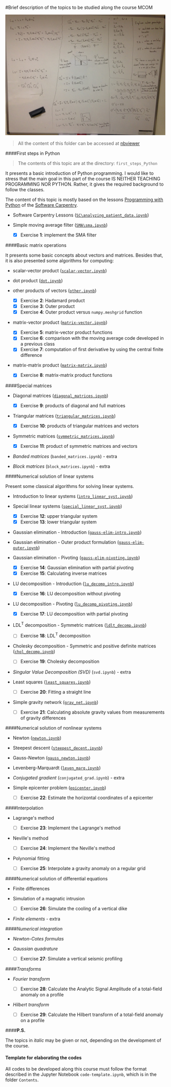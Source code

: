 #Brief description of the topics to be studied along the course MCOM

<img src='LU_decomposition_sketch.JPG' width = 500>

> All the content of this folder can be accessed at [nbviewer](https://nbviewer.jupyter.org/github/birocoles/Disciplina-metodos-computacionais/tree/master/Content/)

####First steps in Python

> The contents of this topic are at the directory: `first_steps_Python`

It presents a basic introduction of Python programming. 
I would like to stress that the main goal in 
this part of the course IS NEITHER TEACHING PROGRAMMING NOR PYTHON.
Rather, it gives the required background to follow the classes.

The content of this topic is mostly based on the lessons
[Programming with Python](http://swcarpentry.github.io/python-novice-inflammation/)
of the [Software Carpentry](http://software-carpentry.org/).

* Software Carpentry Lessons ([`SC\analyzing_patient_data.ipynb`](https://nbviewer.jupyter.org/github/birocoles/Disciplina-metodos-computacionais/blob/master/Content/first_steps_Python/SC/analyzing_patient_data.ipynb))

* Simple moving average filter ([`SMA\sma.ipynb`](https://nbviewer.jupyter.org/github/birocoles/Disciplina-metodos-computacionais/blob/master/Content/first_steps_Python/SMA/sma.ipynb))

    - [x] Exercise **1**: implement the SMA filter

####Basic matrix operations

It presents some basic concepts about vectors and matrices.
Besides that, it is also presented some algorithms for computing:

* scalar-vector product ([`scalar-vector.ipynb`](https://nbviewer.jupyter.org/github/birocoles/Disciplina-metodos-computacionais/blob/master/Content/scalar-vetor.ipynb))

* dot product ([`dot.ipynb`](https://nbviewer.jupyter.org/github/birocoles/Disciplina-metodos-computacionais/blob/master/Content/dot.ipynb))

* other products of vectors ([`other.ipynb`](https://nbviewer.jupyter.org/github/birocoles/Disciplina-metodos-computacionais/blob/master/Content/other.ipynb))

    - [x] Exercise **2**: Hadamard product
    - [x] Exercise **3**: Outer product
    - [x] Exercise **4**: Outer product versus `numpy.meshgrid` function

* matrix-vector product ([`matrix-vector.ipynb`](https://nbviewer.jupyter.org/github/birocoles/Disciplina-metodos-computacionais/blob/master/Content/matrix-vector.ipynb))

    - [x] Exercise **5**: matrix-vector product functions
    - [x] Exercise **6**: comparison with the moving average code developed in a previous class
    - [x] Exercise **7**: computation of first derivative by using the central finite difference

* matrix-matrix product ([`matrix-matrix.ipynb`](https://nbviewer.jupyter.org/github/birocoles/Disciplina-metodos-computacionais/blob/master/Content/matrix-matrix.ipynb))

    - [x] Exercise **8**: matrix-matrix product functions
    
####Special matrices
    
* Diagonal matrices ([`diagonal_matrices.ipynb`](https://nbviewer.jupyter.org/github/birocoles/Disciplina-metodos-computacionais/blob/master/Content/diagonal_matrices.ipynb))

    - [x] Exercise **9**: products of diagonal and full matrices
    
* Triangular matrices ([`triangular_matrices.ipynb`](https://nbviewer.jupyter.org/github/birocoles/Disciplina-metodos-computacionais/blob/master/Content/triangular_matrices.ipynb))

    - [x] Exercise **10**: products of triangular matrices and vectors
    
* Symmetric matrices ([`symmetric_matrices.ipynb`](https://nbviewer.jupyter.org/github/birocoles/Disciplina-metodos-computacionais/blob/master/Content/symmetric_matrices.ipynb))

    - [x] Exercise **11**: product of symmetric matrices and vectors
    
* *Banded matrices* (`banded_matrices.ipynb`) - extra

* *Block matrices*  (`block_matrices.ipynb`) - extra

####Numerical solution of linear systems

Present some classical algorithms for solving linear systems.

* Introduction to linear systems ([`intro_linear_syst.ipynb`](https://nbviewer.jupyter.org/github/birocoles/Disciplina-metodos-computacionais/blob/master/Content/intro_linear_syst.ipynb))

* Special linear systems ([`special_linear_syst.ipynb`](https://nbviewer.jupyter.org/github/birocoles/Disciplina-metodos-computacionais/blob/master/Content/special_linear_syst.ipynb))

    - [x] Exercise **12**: upper triangular system
    - [x] Exercise **13**: lower triangular system

* Gaussian elimination - Introduction ([`gauss-elim-intro.ipynb`](https://nbviewer.jupyter.org/github/birocoles/Disciplina-metodos-computacionais/blob/master/Content/gauss-elim-intro.ipynb))

* Gaussian elimination - Outer product formulation ([`gauss-elim-outer.ipynb`](https://nbviewer.jupyter.org/github/birocoles/Disciplina-metodos-computacionais/blob/master/Content/gauss-elim-outer.ipynb))

* Gaussian elimination - Pivoting ([`gauss-elim-pivoting.ipynb`](https://nbviewer.jupyter.org/github/birocoles/Disciplina-metodos-computacionais/blob/master/Content/gauss-elim-pivoting.ipynb))

    - [x] Exercise **14**: Gaussian elimination with partial pivoting
    - [x] Exercise **15**: Calculating inverse matrices

* LU decomposition - Introduction ([`lu_decomp_intro.ipynb`](https://nbviewer.jupyter.org/github/birocoles/Disciplina-metodos-computacionais/blob/master/Content/lu_decomp_intro.ipynb))

    - [x] Exercise **16**: LU decomposition without pivoting

* LU decomposition - Pivoting ([`lu_decomp_pivoting.ipynb`](https://nbviewer.jupyter.org/github/birocoles/Disciplina-metodos-computacionais/blob/master/Content/lu_decomp_pivoting.ipynb))

    - [x] Exercise **17**: LU decomposition with partial pivoting

* LDL<sup>T</sup> decomposition - Symmetric matrices ([`ldlt_decomp.ipynb`](https://nbviewer.jupyter.org/github/birocoles/Disciplina-metodos-computacionais/blob/master/Content/ldlt_decomp.ipynb))

    - [ ] Exercise **18**: LDL<sup>T</sup> decomposition

* Cholesky decomposition - Symmetric and positive definite matrices ([`chol_decomp.ipynb`](https://nbviewer.jupyter.org/github/birocoles/Disciplina-metodos-computacionais/blob/master/Content/chol_decomp.ipynb))

    - [ ] Exercise **19**: Cholesky decomposition

* *Singular Value Decomposition (SVD)* (`svd.ipynb`) - extra

* Least squares ([`least_squares.ipynb`](https://nbviewer.jupyter.org/github/birocoles/Disciplina-metodos-computacionais/blob/master/Content/least_squares.ipynb))

    - [ ] Exercise **20**: Fitting a straight line

* Simple gravity network ([`grav_net.ipynb`](https://nbviewer.jupyter.org/github/birocoles/Disciplina-metodos-computacionais/blob/master/Content/grav_net.ipynb))

    - [ ] Exercise **21**: Calculating absolute gravity values from measurements of gravity differences

####Numerical solution of nonlinear systems

* Newton ([`newton.ipynb`](https://nbviewer.jupyter.org/github/birocoles/Disciplina-metodos-computacionais/blob/master/Content/newton.ipynb))

* Steepest descent ([`steepest_decent.ipynb`](https://nbviewer.jupyter.org/github/birocoles/Disciplina-metodos-computacionais/blob/master/Content/steepest_decent.ipynb))

* Gauss-Newton ([`gauss_newton.ipynb`](https://nbviewer.jupyter.org/github/birocoles/Disciplina-metodos-computacionais/blob/master/Content/gauss_newton.ipynb))

* Levenberg-Marquardt ([`leven_marq.ipynb`](https://nbviewer.jupyter.org/github/birocoles/Disciplina-metodos-computacionais/blob/master/Content/leven_marq.ipynb))

* *Conjugated gradient* (`conjugated_grad.ipynb`) - extra

* Simple epicenter problem ([`epicenter.ipynb`](https://nbviewer.jupyter.org/github/birocoles/Disciplina-metodos-computacionais/blob/master/Content/epicenter.ipynb))

    - [ ] Exercise **22**: Estimate the horizontal coordinates of a epicenter

####Interpolation

* Lagrange's method

    - [ ] Exercise **23**: Implement the Lagrange's method

* Neville's method

    - [ ] Exercise **24**: Implement the Neville's method

* Polynomial fitting

    - [ ] Exercise **25**: Interpolate a gravity anomaly on a regular grid

####Numerical solution of differential equations

* Finite differences

* Simulation of a magnatic intrusion

    - [ ] Exercise **26**: Simulate the cooling of a vertical dike

* *Finite elements* - extra

####*Numerical integration*

* *Newton-Cotes formulas*

* *Gaussian quadrature*

    - [ ] Exercise **27**: Simulate a vertical seismic profiling

####*Transforms*

* *Fourier transform*

    - [ ] Exercise **28**: Calculate the Analytic Signal Amplitude of a 
    total-field anomaly on a profile

* *Hilbert transform*

    - [ ] Exercise **29**: Calculate the Hilbert transform of a total-field 
    anomaly on a profile

####**P.S.**

The topics in *italic* may be given or not, depending on the development of 
the course.

#### Template for elaborating the codes

All codes to be developed along this course must follow the format described in
the Jupyter Notebook `code-template.ipynb`, which is in the folder `Contents`.